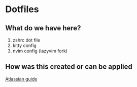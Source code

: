 # Dotfiles

## What do we have here?
1. zshrc dot file
2. kitty config
3. nvim config (lazyvim fork)

## How was this created or can be applied
[Atlassian guide](https://www.atlassian.com/git/tutorials/dotfiles)
